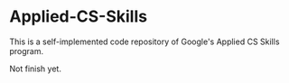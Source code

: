 # Applied-CS-Skills
This is a self-implemented code repository of Google's Applied CS Skills program.

Not finish yet.
